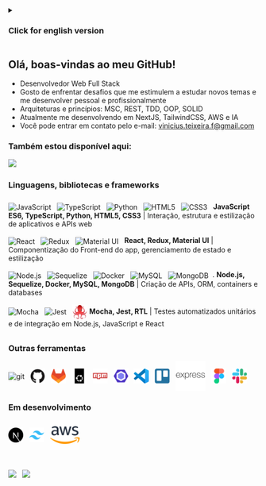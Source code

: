 <details><summary><h3>Click for english version</h3></summary>

## Hey there, welcome to my GitHub!
- Full Stack Web Developer
- I like to dive into challenging projects, create pleasant experiences and constantly learn new subjects
- Architectures and principles: MSC, REST, TDD, OOP, SOLID
- Learning NextJS, TailwindCSS, AWS and IA
- You can contact me in my e-mail: <a href="mailto:vinicius.teixeira.f@gmail.com" target="_blank">vinicius.teixeira.f@gmail.com</a>

### Also avaiable at: &nbsp;
<a href="https://www.linkedin.com/in/vinicius-teixeira-f/" target="_blank"><img src="https://img.shields.io/badge/LinkedIn-000000?style=for-the-badge&logo=LinkedIn&logoColor=white" target="_blank"></a> &nbsp;
<!-- <a href="http://wa.me/5531984144884" target="blank"><img src="https://img.shields.io/badge/WhatsApp-25D366?style=for-the-badge&logo=whatsapp&logoColor=white" alt="Kaio Oliveira WhatsApp"/></a> &nbsp; -->

### Languages, libraries and frameworks
<div>
  <div style="box-sizing: border-box; padding-top: 8px; padding-bottom: 8px">
    <img align="center" alt="JavaScript" height="30" width="30" src="https://cdn.jsdelivr.net/gh/devicons/devicon/icons/javascript/javascript-original.svg"> &nbsp;
    <img align="center" alt="TypeScript" height="30" width="30" src="https://cdn.jsdelivr.net/gh/devicons/devicon/icons/typescript/typescript-original.svg"> &nbsp;
    <img align="center" alt="Python" height="30" width="30" src="https://cdn.jsdelivr.net/gh/devicons/devicon/icons/python/python-original.svg"> &nbsp;
    <img align="center" alt="HTML5" height="30" width="30" src="https://cdn.jsdelivr.net/gh/devicons/devicon/icons/html5/html5-original.svg"> &nbsp;
    <img align="center" alt="CSS3" height="30" width="30" src="https://cdn.jsdelivr.net/gh/devicons/devicon/icons/css3/css3-original.svg"> &nbsp;
    <span><b>JavaScript ES6, TypeScript, Python, HTML5, CSS3</b> | API and web app interaction, structure and styling</span>
  </div>
  <div style="box-sizing: border-box; padding-top: 8px; padding-bottom: 8px"> 
    <img align="center" alt="React" height="30" width="30" src="https://cdn.jsdelivr.net/gh/devicons/devicon/icons/react/react-original.svg"> &nbsp;
    <img align="center" alt="Redux" height="30" width="30" src="https://cdn.jsdelivr.net/gh/devicons/devicon/icons/redux/redux-original.svg"> &nbsp;
    <img align="center" alt="Material UI" height="30" width="30" src="https://cdn.jsdelivr.net/gh/devicons/devicon/icons/materialui/materialui-plain.svg" /> &nbsp;
    <span><b>React, Redux, Material UI</b> | Front-end app componentization, state management and styling</span>
  </div>
  <div style="box-sizing: border-box; padding-top: 8px; padding-bottom: 8px">
    <img align="center" alt="Node.js" height="30" width="30" src="https://cdn.jsdelivr.net/gh/devicons/devicon/icons/nodejs/nodejs-original.svg"> &nbsp;
    <img align="center" alt="Sequelize" height="30" width="30" src="https://cdn.jsdelivr.net/gh/devicons/devicon/icons/sequelize/sequelize-original.svg"> &nbsp;
    <img align="center" alt="Docker" height="30" width="30" src="https://cdn.jsdelivr.net/gh/devicons/devicon/icons/docker/docker-plain.svg"> &nbsp;
    <img align="center" alt="MySQL" height="30" width="30" src="https://cdn.jsdelivr.net/gh/devicons/devicon/icons/mysql/mysql-original.svg"> &nbsp;
    <img align="center" alt="MongoDB" height="30" width="30" src="https://cdn.jsdelivr.net/gh/devicons/devicon/icons/mongodb/mongodb-plain-wordmark.svg"> &nbsp;.
    <span><b>Node.js, Sequelize, Docker, MySQL, MongoDB, Python</b> | API creation, ORM, containers and databases</span>
  </div>
  <div style="box-sizing: border-box; padding-top: 8px; padding-bottom: 8px">
    <img align="center" alt="Mocha" height="30" width="30" src="https://cdn.jsdelivr.net/gh/devicons/devicon/icons/mocha/mocha-plain.svg"> &nbsp;
    <img align="center" alt="Jest" height="30" width="30" src="https://cdn.jsdelivr.net/gh/devicons/devicon/icons/jest/jest-plain.svg"> &nbsp;
    <img align="center" alt="React Testing Library" height="30" width="30" src="https://raw.githubusercontent.com/testing-library/dom-testing-library/main/other/octopus.png">
    <span><b>Mocha, Jest, RTL</b> | Unit and integration automated tests in Node.js, JavaScript and React</span>&nbsp;
  </div>
</div>

### Another skills
<img align="center" alt="git" height="30" width="30" src="https://cdn.jsdelivr.net/gh/devicons/devicon/icons/git/git-original.svg"> &nbsp;
<img align="center" alt="github" height="30" width="30" src="https://raw.githubusercontent.com/devicons/devicon/1119b9f84c0290e0f0b38982099a2bd027a48bf1/icons/github/github-original.svg"> &nbsp;
<img align="center" alt="gitlab" height="30" width="30" src="https://raw.githubusercontent.com/devicons/devicon/1119b9f84c0290e0f0b38982099a2bd027a48bf1/icons/gitlab/gitlab-original.svg"> &nbsp;
<img align="center" alt="ubuntu" height="30" width="30" src="https://raw.githubusercontent.com/devicons/devicon/1119b9f84c0290e0f0b38982099a2bd027a48bf1/icons/ubuntu/ubuntu-plain.svg"> &nbsp;
<img align="center" alt="npm" height="30" width="30" src="https://raw.githubusercontent.com/devicons/devicon/1119b9f84c0290e0f0b38982099a2bd027a48bf1/icons/npm/npm-original-wordmark.svg"> &nbsp;
<img align="center" alt="eslint" height="30" width="30" src="https://raw.githubusercontent.com/devicons/devicon/1119b9f84c0290e0f0b38982099a2bd027a48bf1/icons/eslint/eslint-original.svg"> &nbsp;
<img align="center" alt="vscode" height="30" width="30" src="https://raw.githubusercontent.com/devicons/devicon/1119b9f84c0290e0f0b38982099a2bd027a48bf1/icons/vscode/vscode-original.svg"> &nbsp;
<img align="center" alt="trello" height="30" width="30" src="https://raw.githubusercontent.com/devicons/devicon/1119b9f84c0290e0f0b38982099a2bd027a48bf1/icons/trello/trello-plain.svg"> &nbsp;
<img align="center" alt="express" height="60" width="60" src="https://raw.githubusercontent.com/devicons/devicon/1119b9f84c0290e0f0b38982099a2bd027a48bf1/icons/express/express-original-wordmark.svg"> &nbsp;
<img align="center" alt="figma" height="30" width="30" src="https://raw.githubusercontent.com/devicons/devicon/1119b9f84c0290e0f0b38982099a2bd027a48bf1/icons/figma/figma-original.svg"> &nbsp;
<img align="center" alt="slack" height="30" width="30" src="https://raw.githubusercontent.com/devicons/devicon/1119b9f84c0290e0f0b38982099a2bd027a48bf1/icons/slack/slack-original.svg"> &nbsp;


### Learning
<img align="center" alt="nextJS" height="30" width="30" src="https://raw.githubusercontent.com/devicons/devicon/1119b9f84c0290e0f0b38982099a2bd027a48bf1/icons/nextjs/nextjs-original.svg"> &nbsp;
<img align="center" alt="tailwindCss" height="30" width="30" src="https://raw.githubusercontent.com/devicons/devicon/1119b9f84c0290e0f0b38982099a2bd027a48bf1/icons/tailwindcss/tailwindcss-plain.svg"> &nbsp;
<img align="center" alt="AWS" height="60" width="60" src="https://raw.githubusercontent.com/devicons/devicon/1119b9f84c0290e0f0b38982099a2bd027a48bf1/icons/amazonwebservices/amazonwebservices-original-wordmark.svg"> &nbsp;

<!-- todo: colocar icone e nome das ferramentas no mesmo etilo de iccone -->

<br/>


</details>

## Olá, boas-vindas ao meu GitHub!
- Desenvolvedor Web Full Stack
- Gosto de enfrentar desafios que me estimulem a estudar novos temas e me desenvolver pessoal e profissionalmente
- Arquiteturas e princípios: MSC, REST, TDD, OOP, SOLID
- Atualmente me desenvolvendo em NextJS, TailwindCSS, AWS e IA
- Você pode entrar em contato pelo e-mail: <a href="mailto:vinicius.teixeira.f@gmail.com" target="_blank">vinicius.teixeira.f@gmail.com</a>
### Também estou disponível aqui:
<a href="https://www.linkedin.com/in/vinicius-teixeira-f/" target="_blank"><img src="https://img.shields.io/badge/LinkedIn-000000?style=for-the-badge&logo=LinkedIn&logoColor=white" target="_blank"></a> &nbsp;
<!-- <a href="http://wa.me/5531984144884" target="blank"><img src="https://img.shields.io/badge/WhatsApp-25D366?style=for-the-badge&logo=whatsapp&logoColor=white" alt="Kaio Oliveira WhatsApp"/></a> &nbsp; -->
<!-- <a href="https://imborba.web.app/" target="_blank"><img src="https://img.shields.io/badge/Portfolio-000000?style=for-the-badge&logo=Portfolio&logoColor=white" target="_blank"></a> &nbsp; -->
### Linguagens, bibliotecas e frameworks
<div>
  <div style="box-sizing: border-box; padding-top: 8px; padding-bottom: 8px">
    <img align="center" alt="JavaScript" height="30" width="30" src="https://cdn.jsdelivr.net/gh/devicons/devicon/icons/javascript/javascript-original.svg"> &nbsp;
    <img align="center" alt="TypeScript" height="30" width="30" src="https://cdn.jsdelivr.net/gh/devicons/devicon/icons/typescript/typescript-original.svg"> &nbsp;
    <img align="center" alt="Python" height="30" width="30" src="https://cdn.jsdelivr.net/gh/devicons/devicon/icons/python/python-original.svg"> &nbsp;
    <img align="center" alt="HTML5" height="30" width="30" src="https://cdn.jsdelivr.net/gh/devicons/devicon/icons/html5/html5-original.svg"> &nbsp;
    <img align="center" alt="CSS3" height="30" width="30" src="https://cdn.jsdelivr.net/gh/devicons/devicon/icons/css3/css3-original.svg"> &nbsp;
    <span><b>JavaScript ES6, TypeScript, Python, HTML5, CSS3</b> | Interação, estrutura e estilização de aplicativos e APIs web</span>
  </div>
  <div style="box-sizing: border-box; padding-top: 8px; padding-bottom: 8px"> 
    <img align="center" alt="React" height="30" width="30" src="https://cdn.jsdelivr.net/gh/devicons/devicon/icons/react/react-original.svg"> &nbsp;
    <img align="center" alt="Redux" height="30" width="30" src="https://cdn.jsdelivr.net/gh/devicons/devicon/icons/redux/redux-original.svg"> &nbsp;
    <img align="center" alt="Material UI" height="30" width="30" src="https://cdn.jsdelivr.net/gh/devicons/devicon/icons/materialui/materialui-plain.svg" /> &nbsp;
    <span><b>React, Redux, Material UI</b> | Componentização do Front-end do app, gerenciamento de estado e estilização</span>
  </div>
  <div style="box-sizing: border-box; padding-top: 8px; padding-bottom: 8px">
    <img align="center" alt="Node.js" height="30" width="30" src="https://cdn.jsdelivr.net/gh/devicons/devicon/icons/nodejs/nodejs-original.svg"> &nbsp;
    <img align="center" alt="Sequelize" height="30" width="30" src="https://cdn.jsdelivr.net/gh/devicons/devicon/icons/sequelize/sequelize-original.svg"> &nbsp;
    <img align="center" alt="Docker" height="30" width="30" src="https://cdn.jsdelivr.net/gh/devicons/devicon/icons/docker/docker-plain.svg"> &nbsp;
    <img align="center" alt="MySQL" height="30" width="30" src="https://cdn.jsdelivr.net/gh/devicons/devicon/icons/mysql/mysql-original.svg"> &nbsp;
    <img align="center" alt="MongoDB" height="30" width="30" src="https://cdn.jsdelivr.net/gh/devicons/devicon/icons/mongodb/mongodb-plain-wordmark.svg"> &nbsp;.
    <span><b>Node.js, Sequelize, Docker, MySQL, MongoDB</b> | Criação de APIs, ORM, containers e databases</span>
  </div>
  <div style="box-sizing: border-box; padding-top: 8px; padding-bottom: 8px">
    <img align="center" alt="Mocha" height="30" width="30" src="https://cdn.jsdelivr.net/gh/devicons/devicon/icons/mocha/mocha-plain.svg"> &nbsp;
    <img align="center" alt="Jest" height="30" width="30" src="https://cdn.jsdelivr.net/gh/devicons/devicon/icons/jest/jest-plain.svg"> &nbsp;
    <img align="center" alt="React Testing Library" height="30" width="30" src="https://raw.githubusercontent.com/testing-library/dom-testing-library/main/other/octopus.png">
    <span><b>Mocha, Jest, RTL</b> | Testes automatizados unitários e de integração em Node.js, JavaScript e React</span>&nbsp;
  </div>
</div>

### Outras ferramentas
<img align="center" alt="git" height="30" width="30" src="https://cdn.jsdelivr.net/gh/devicons/devicon/icons/git/git-original.svg"> &nbsp;
<img align="center" alt="github" height="30" width="30" src="https://raw.githubusercontent.com/devicons/devicon/1119b9f84c0290e0f0b38982099a2bd027a48bf1/icons/github/github-original.svg"> &nbsp;
<img align="center" alt="gitlab" height="30" width="30" src="https://raw.githubusercontent.com/devicons/devicon/1119b9f84c0290e0f0b38982099a2bd027a48bf1/icons/gitlab/gitlab-original.svg"> &nbsp;
<img align="center" alt="ubuntu" height="30" width="30" src="https://raw.githubusercontent.com/devicons/devicon/1119b9f84c0290e0f0b38982099a2bd027a48bf1/icons/ubuntu/ubuntu-plain.svg"> &nbsp;
<img align="center" alt="npm" height="30" width="30" src="https://raw.githubusercontent.com/devicons/devicon/1119b9f84c0290e0f0b38982099a2bd027a48bf1/icons/npm/npm-original-wordmark.svg"> &nbsp;
<img align="center" alt="eslint" height="30" width="30" src="https://raw.githubusercontent.com/devicons/devicon/1119b9f84c0290e0f0b38982099a2bd027a48bf1/icons/eslint/eslint-original.svg"> &nbsp;
<img align="center" alt="vscode" height="30" width="30" src="https://raw.githubusercontent.com/devicons/devicon/1119b9f84c0290e0f0b38982099a2bd027a48bf1/icons/vscode/vscode-original.svg"> &nbsp;
<img align="center" alt="trello" height="30" width="30" src="https://raw.githubusercontent.com/devicons/devicon/1119b9f84c0290e0f0b38982099a2bd027a48bf1/icons/trello/trello-plain.svg"> &nbsp;
<img align="center" alt="express" height="60" width="60" src="https://raw.githubusercontent.com/devicons/devicon/1119b9f84c0290e0f0b38982099a2bd027a48bf1/icons/express/express-original-wordmark.svg"> &nbsp;
<img align="center" alt="figma" height="30" width="30" src="https://raw.githubusercontent.com/devicons/devicon/1119b9f84c0290e0f0b38982099a2bd027a48bf1/icons/figma/figma-original.svg"> &nbsp;
<img align="center" alt="slack" height="30" width="30" src="https://raw.githubusercontent.com/devicons/devicon/1119b9f84c0290e0f0b38982099a2bd027a48bf1/icons/slack/slack-original.svg"> &nbsp;


### Em desenvolvimento
<img align="center" alt="nextJS" height="30" width="30" src="https://raw.githubusercontent.com/devicons/devicon/1119b9f84c0290e0f0b38982099a2bd027a48bf1/icons/nextjs/nextjs-original.svg"> &nbsp;
<img align="center" alt="tailwindCss" height="30" width="30" src="https://raw.githubusercontent.com/devicons/devicon/1119b9f84c0290e0f0b38982099a2bd027a48bf1/icons/tailwindcss/tailwindcss-plain.svg"> &nbsp;
<img align="center" alt="AWS" height="60" width="60" src="https://raw.githubusercontent.com/devicons/devicon/1119b9f84c0290e0f0b38982099a2bd027a48bf1/icons/amazonwebservices/amazonwebservices-original-wordmark.svg"> &nbsp;

<!-- todo: colocar icone e nome das ferramentas no mesmo etilo de iccone -->


<div style="display: flex; align-items: center; margin-top: 40px">
  <img style="margin-right: 12px"  src="https://github-readme-stats.vercel.app/api/top-langs/?username=tex008&layout=compact&theme=dracula&locale=pt-br"/>
  <img  src="https://github-readme-stats.vercel.app/api/?username=tex008&show_icons=true&theme=dracula&locale=pt-br">
</div>